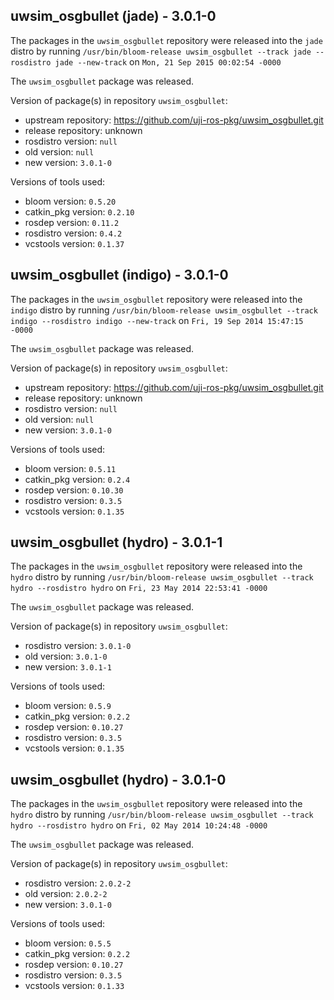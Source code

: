 ## uwsim_osgbullet (jade) - 3.0.1-0

The packages in the `uwsim_osgbullet` repository were released into the `jade` distro by running `/usr/bin/bloom-release uwsim_osgbullet --track jade --rosdistro jade --new-track` on `Mon, 21 Sep 2015 00:02:54 -0000`

The `uwsim_osgbullet` package was released.

Version of package(s) in repository `uwsim_osgbullet`:
- upstream repository: https://github.com/uji-ros-pkg/uwsim_osgbullet.git
- release repository: unknown
- rosdistro version: `null`
- old version: `null`
- new version: `3.0.1-0`

Versions of tools used:
- bloom version: `0.5.20`
- catkin_pkg version: `0.2.10`
- rosdep version: `0.11.2`
- rosdistro version: `0.4.2`
- vcstools version: `0.1.37`


## uwsim_osgbullet (indigo) - 3.0.1-0

The packages in the `uwsim_osgbullet` repository were released into the `indigo` distro by running `/usr/bin/bloom-release uwsim_osgbullet --track indigo --rosdistro indigo --new-track` on `Fri, 19 Sep 2014 15:47:15 -0000`

The `uwsim_osgbullet` package was released.

Version of package(s) in repository `uwsim_osgbullet`:
- upstream repository: https://github.com/uji-ros-pkg/uwsim_osgbullet.git
- release repository: unknown
- rosdistro version: `null`
- old version: `null`
- new version: `3.0.1-0`

Versions of tools used:
- bloom version: `0.5.11`
- catkin_pkg version: `0.2.4`
- rosdep version: `0.10.30`
- rosdistro version: `0.3.5`
- vcstools version: `0.1.35`


## uwsim_osgbullet (hydro) - 3.0.1-1

The packages in the `uwsim_osgbullet` repository were released into the `hydro` distro by running `/usr/bin/bloom-release uwsim_osgbullet --track hydro --rosdistro hydro` on `Fri, 23 May 2014 22:53:41 -0000`

The `uwsim_osgbullet` package was released.

Version of package(s) in repository `uwsim_osgbullet`:
- rosdistro version: `3.0.1-0`
- old version: `3.0.1-0`
- new version: `3.0.1-1`

Versions of tools used:
- bloom version: `0.5.9`
- catkin_pkg version: `0.2.2`
- rosdep version: `0.10.27`
- rosdistro version: `0.3.5`
- vcstools version: `0.1.35`


## uwsim_osgbullet (hydro) - 3.0.1-0

The packages in the `uwsim_osgbullet` repository were released into the `hydro` distro by running `/usr/bin/bloom-release uwsim_osgbullet --track hydro --rosdistro hydro` on `Fri, 02 May 2014 10:24:48 -0000`

The `uwsim_osgbullet` package was released.

Version of package(s) in repository `uwsim_osgbullet`:
- rosdistro version: `2.0.2-2`
- old version: `2.0.2-2`
- new version: `3.0.1-0`

Versions of tools used:
- bloom version: `0.5.5`
- catkin_pkg version: `0.2.2`
- rosdep version: `0.10.27`
- rosdistro version: `0.3.5`
- vcstools version: `0.1.33`



